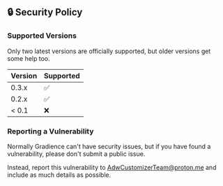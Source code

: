 ## 🔒️ Security Policy

### Supported Versions

Only two latest versions are officially supported, but older versions get some help too.

| Version | Supported          |
| ------- | ------------------ |
| 0.3.x   | :white_check_mark: |
| 0.2.x   | :white_check_mark: |
| < 0.1   | :x:                |

### Reporting a Vulnerability

Normally Gradience can't have security issues, but if you have found a vulnerability, please don't submit a public issue.

Instead, report this vulnerability to AdwCustomizerTeam@proton.me and include as much details as possible.